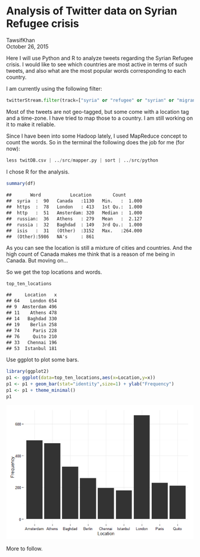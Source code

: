 # Analysis of Twitter data on Syrian Refugee crisis
TawsifKhan  
October 26, 2015  

Here I will use Python and R to analyze tweets regarding the Syrian Refugee crisis. I would like to see which countries are most active in terms of such tweets, and also what are the most popular words corresponding to each country.

I am currently using the following filter:

```python
twitterStream.filter(track=["syria" or "refugee" or "syrian" or "migrant crisis"])
```

Most of the tweets are not geo-tagged, but some come with a location tag and a time-zone. I have tried to map those to a country. I am still working on it to make it reliable. 

Since I have been into some Hadoop lately, I used MapReduce concept to count the words. So in the terminal the following does the job for me (for now):


```python
less twitDB.csv | ../src/mapper.py | sort | ../src/python
```

I chose R for the analysis.




```r
summary(df)
```

```
##       Word           Location        Count        
##  syria  :  90   Canada   :1130   Min.   :  1.000  
##  https  :  78   London   : 413   1st Qu.:  1.000  
##  http   :  51   Amsterdam: 320   Median :  1.000  
##  russian:  36   Athens   : 279   Mean   :  2.127  
##  russia :  32   Baghdad  : 149   3rd Qu.:  1.000  
##  isis   :  31   (Other)  :3152   Max.   :264.000  
##  (Other):5986   NA's     : 861
```
As you can see the location is still a mixture of cities and countries. And the high count of Canada makes me think that is a reason of me being in Canada. But moving on...

So we get the top locations and words.



```r
top_ten_locations
```

```
##     Location   x
## 64    London 654
## 9  Amsterdam 496
## 11    Athens 478
## 14   Baghdad 330
## 19    Berlin 258
## 74     Paris 228
## 76     Quito 210
## 33   Chennai 196
## 53  Istanbul 181
```

Use ggplot to plot some bars.


```r
library(ggplot2)
p1 <- ggplot(data=top_ten_locations,aes(x=Location,y=x))
p1 <- p1 + geom_bar(stat="identity",size=1) + ylab("Frequency")
p1 <- p1 + theme_minimal()
p1
```

![](README_files/figure-html/unnamed-chunk-7-1.png) 

More to follow.
